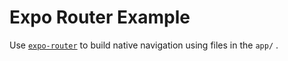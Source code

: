 # Expo Router Example

Use [`expo-router`](https://expo.github.io/router) to build native navigation using files in the `app/` .




